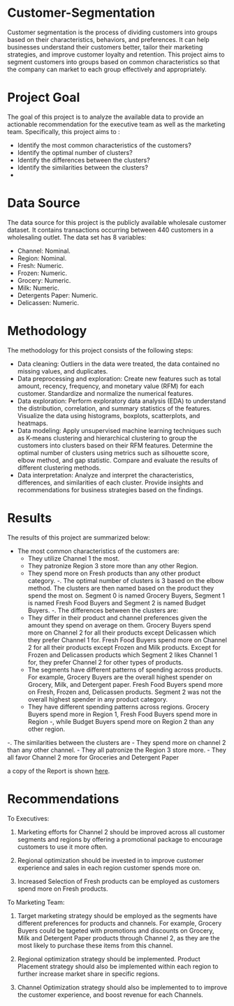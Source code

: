 # Customer-Segmentation
Customer segmentation is the process of dividing customers into groups based on their characteristics, behaviors, and preferences. It can help businesses understand their customers better, tailor their marketing strategies, and improve customer loyalty and retention. This project aims to segment customers into groups based on common characteristics so that the company can market to each group effectively and appropriately.

# Project Goal
The goal of this project is to analyze the available data to provide an actionable recommendation for the executive team as well as the marketing team. Specifically, this project aims to :
- Identify the most common characteristics of the customers?
- Identify the optimal number of clusters?
- Identify the differences between the clusters?
- Identify the similarities between the clusters?
- 
# Data Source
The data source for this project is the publicly available wholesale customer dataset. It contains transactions occurring between 440 customers in a wholesaling outlet.
The data set has 8 variables:
- Channel: Nominal.
- Region: Nominal.
- Fresh: Numeric.
- Frozen: Numeric.
- Grocery: Numeric.
- Milk: Numeric.
- Detergents Paper: Numeric.
- Delicassen: Numeric.

# Methodology
The methodology for this project consists of the following steps:
- Data cleaning: Outliers in the data were treated, the data contained no missing values, and duplicates.
- Data preprocessing and exploration: Create new features such as total amount, recency, frequency, and monetary value (RFM) for each customer. Standardize and normalize the numerical features.
- Data exploration: Perform exploratory data analysis (EDA) to understand the distribution, correlation, and summary statistics of the features. Visualize the data using histograms, boxplots, scatterplots, and heatmaps.
- Data modeling: Apply unsupervised machine learning techniques such as K-means clustering and hierarchical clustering to group the customers into clusters based on their RFM features. Determine the optimal number of clusters using metrics such as silhouette score, elbow method, and gap statistic. Compare and evaluate the results of different clustering methods.
- Data interpretation: Analyze and interpret the characteristics, differences, and similarities of each cluster. Provide insights and recommendations for business strategies based on the findings.
# Results
The results of this project are summarized below:
- The most common characteristics of the customers are:
    - They utilize Channel 1 the most.
    - They patronize Region 3 store more than any other Region.
    - They spend more on Fresh products than any other product category.
-. The optimal number of clusters is 3 based on the elbow method. The clusters are then named based on the product they spend the most on. Segment 0 is named Grocery Buyers, Segment 1 is named Fresh Food Buyers and Segment 2 is named Budget Buyers.
-. The differences between the clusters are:
    - They differ in their product and channel preferences given the amount they spend on average on them. Grocery Buyers spend more on Channel 2 for all their products except Delicassen which they prefer Channel 1 for. Fresh Food Buyers spend more on Channel 2 for all their products except Frozen and Milk products. Except for Frozen and Delicassen products which Segment 2 likes Channel 1 for, they prefer Channel 2 for other types of products.
    - The segments have different patterns of spending across products. For example, Grocery Buyers are the overall highest spender on Grocery, Milk, and Detergent paper. Fresh Food Buyers spend more on Fresh, Frozen and, Delicassen products. Segment 2 was not the overall highest spender in any product category.
    - They have different spending patterns across regions. Grocery Buyers spend more in Region 1, Fresh Food Buyers spend more in Region -, while Budget Buyers spend more on Region 2 than any other region.
   
-. The similarities between the clusters are
    - They spend more on channel 2 than any other channel.
    - They all patronize the Region 3 store more.
    - They all favor Channel 2 more for Groceries and Detergent Paper

a copy of the Report is  shown [here](https://www.example.com).

# Recommendations
To Executives:
1. Marketing efforts for Channel 2 should be improved across all customer segments and regions by offering a promotional package to encourage customers to use it more often.

2. Regional optimization should be invested in to improve customer experience and sales in each region customer spends more on.

3. Increased Selection of Fresh products can be employed as customers spend more on Fresh products.

To Marketing Team:
1. Target marketing strategy should be employed as the segments have different preferences for products and channels. For example, Grocery Buyers could be tageted with promotions and discounts on Grocery, Milk and Detergent Paper products through Channel 2, as they are the most likely to purchase these items from this channel.

2. Regional optimization strategy should be implemented. Product Placement strategy should also be implemented within each region to further increase market share in specific regions.

3. Channel Optimization strategy should also be implemented to  to improve the customer experience,  and boost revenue for each Channels.
